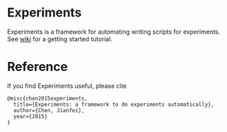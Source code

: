 # Experiments

Experiments is a framework for automating writing scripts for experiments. See [wiki](https://github.com/cjf00000/experiments/wiki) for a getting started tutorial.

# Reference

If you find Experiments useful, please cite

    @misc{chen2015experiments,
      title={Experiments: a framework to do experiments automatically},
      author={Chen, Jianfei},
      year={2015}
    }
